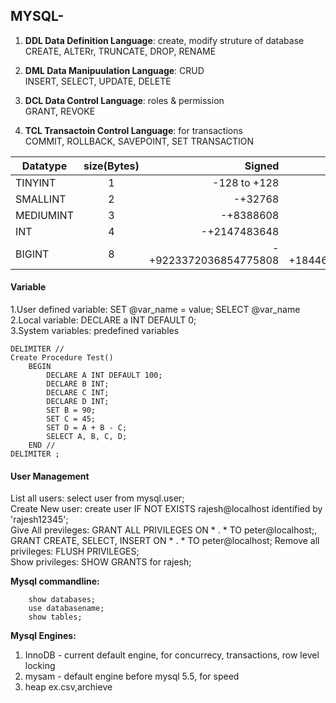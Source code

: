 ## MYSQL- 
 
1. **DDL Data Definition Language**: create, modify struture of database  
CREATE, ALTERr, TRUNCATE, DROP, RENAME  

2. **DML Data Manipuulation Language**: CRUD  
INSERT, SELECT, UPDATE, DELETE   
	
3. **DCL Data Control Language**: roles & permission  
GRANT,  REVOKE    

4. **TCL Transactoin Control Language**: for transactions  
COMMIT, ROLLBACK, SAVEPOINT, SET TRANSACTION  


| Datatype        | size(Bytes)           | Signed  | Unsigned  |
| ------------- |:-------------:| -----:|-----:|
| TINYINT      | 1 | -128 to +128 |0 to 255 |
| SMALLINT      | 2      | -+32768 | 0 to 65535 |
| MEDIUMINT | 3      | -+8388608 | 0 to +16777215 |
| INT      | 4 | -+2147483648 | 0 to +4294967295 |
| BIGINT      | 8 | -+9223372036854775808 | 0 to +18446744073709551615 |

#### Variable  
1.User defined variable: SET @var_name = value;  SELECT @var_name  
2.Local variable: DECLARE a INT DEFAULT 0;   
3.System variables: predefined variables
```
DELIMITER //  
Create Procedure Test()  
    BEGIN  
        DECLARE A INT DEFAULT 100;  
        DECLARE B INT;  
        DECLARE C INT;  
        DECLARE D INT;  
        SET B = 90;  
        SET C = 45;  
        SET D = A + B - C;  
        SELECT A, B, C, D;  
    END //  
DELIMITER ;  
```

#### User Management  
List all users: select user from mysql.user;   
Create New user: create user IF NOT EXISTS rajesh@localhost identified by 'rajesh12345';  
Give All previleges: GRANT ALL PRIVILEGES ON * . * TO peter@localhost;, GRANT CREATE, SELECT, INSERT ON * . * TO peter@localhost; 
Remove all privileges: FLUSH PRIVILEGES;  
Show privileges:  SHOW GRANTS for rajesh;

**Mysql commandline:**
```	mysql –u root –p  
	show databases;  
	use databasename;  
	show tables;
```


**Mysql Engines:**  
1. InnoDB - current default engine, for concurrecy, transactions, row level locking  
2. mysam  - default engine before mysql 5.5, for speed  
3. heap ex.csv,archieve  
	
